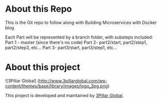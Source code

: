 # About this Repo

This is the Git repo to follow along with Building Microservices with Docker blog

Each Part will be represented by a branch folder, with substeps included:
Part 1 - master (since there's no code)
Part 2- part2/start, part2/step1, part2/step3, etc...
Part 3- part3/start, part3/step1, etc...

# About this project

![3Pillar Global] (http://www.3pillarglobal.com/wp-content/themes/base/library/images/logo_3pg.png)

This project is developed and maintained by [3Pillar Global](http://www.3pillarglobal.com/). 
